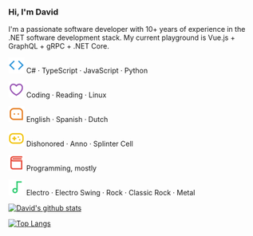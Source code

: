 ### Hi, I'm David

I'm a passionate software developer with 10+ years of experience in the .NET software development stack.
My current playground is Vue.js + GraphQL + gRPC + .NET Core.

<img src="https://raw.githubusercontent.com/daviddesmet/daviddesmet/master/assets/code-line.svg" alt="programming languages"> C# · TypeScript · JavaScript · Python

<img src="https://raw.githubusercontent.com/daviddesmet/daviddesmet/master/assets/heart-3-line.svg" alt="love"> Coding · Reading · Linux

<img src="https://raw.githubusercontent.com/daviddesmet/daviddesmet/master/assets/message-3-line.svg" alt="spoken languages"> English · Spanish · Dutch

<img src="https://raw.githubusercontent.com/daviddesmet/daviddesmet/master/assets/gamepad-line.svg" alt="games"> Dishonored · Anno · Splinter Cell

<img src="https://raw.githubusercontent.com/daviddesmet/daviddesmet/master/assets/book-3-line.svg" alt="books"> Programming, mostly

<img src="https://raw.githubusercontent.com/daviddesmet/daviddesmet/master/assets/music-line.svg" alt="music"> Electro · Electro Swing · Rock · Classic Rock · Metal

<!--
**daviddesmet/daviddesmet** is a ✨ _special_ ✨ repository because its `README.md` (this file) appears on your GitHub profile.

Here are some ideas to get you started:

- 🔭 I’m currently working on ...
- 🌱 I’m currently learning ...
- 👯 I’m looking to collaborate on ...
- 🤔 I’m looking for help with ...
- 💬 Ask me about ...
- 📫 How to reach me: ...
- 😄 Pronouns: ...
- ⚡ Fun fact: ...
-->

[![David's github stats](https://github-readme-stats.vercel.app/api?username=daviddesmet&show_icons=true&title_color=fff&icon_color=79ff97&text_color=9f9f9f&bg_color=151515&hide=contribs)](https://github.com/daviddesmet)

[![Top Langs](https://github-readme-stats.vercel.app/api/top-langs/?username=daviddesmet&layout=compact&title_color=fff&icon_color=79ff97&text_color=9f9f9f&bg_color=151515)](https://github.com/daviddesmet)

